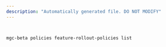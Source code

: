 ```yaml
---
description: "Automatically generated file. DO NOT MODIFY"
---
```


```bash


mgc-beta policies feature-rollout-policies list

```